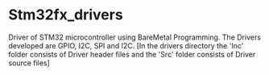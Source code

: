 # Stm32fx_drivers
Driver of STM32 microcontroller using BareMetal Programming.
The Drivers developed are GPIO, I2C, SPI and I2C.
[In the drivers directory the 'Inc' folder consists of Driver header files and the 'Src' folder consists of Driver source files]
